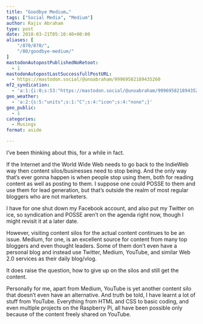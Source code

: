 ```yaml
---
title: "Goodbye Medium…"
tags: ["Social Media", "Medium"]
author: Rajiv Abraham
type: post
date: 2018-03-21T05:10:40+00:00
aliases: [
    "/870/870/",
    "/80/goodbye-medium/"
]
mastodonAutopostPublishedNoRetoot:
  - 1
mastodonAutopostLastSuccessfullPostURL:
  - https://mastodon.social/@unoabraham/99969582189435260
mf2_syndication:
  - 'a:1:{i:0;s:53:"https://mastodon.social/@unoabraham/99969582189435260";}'
geo_weather:
  - 'a:2:{s:5:"units";s:1:"C";s:4:"icon";s:4:"none";}'
geo_public:
  - 1
categories:
  - Musings
format: aside

---
```

<p style="text-align: left;">
  I&#8217;ve been thinking about this, for a while in fact.
</p>

<p style="text-align: left;">
  If the Internet and the World Wide Web needs to go back to the IndieWeb way then content silos/businesses need to stop being. And the only way that&#8217;s ever gonna happen is when people stop using them, both for reading content as well as posting to them. I suppose one could POSSE to them and use them for lead generation, but that&#8217;s outside the realm of most regular bloggers who are not marketers.
</p>

<p style="text-align: left;">
  I have for one shut down my Facebook account, and also put my Twitter on ice, so syndication and POSSE aren&#8217;t on the agenda right now, though I might revisit it at a later date.
</p>

<p style="text-align: left;">
  However, visiting content silos for the actual content continues to be an issue. Medium, for one, is an excellent source for content from many top bloggers and even thought leaders. Some of them don&#8217;t even have a personal blog and instead use Twitter, Medium, YouTube, and similar Web 2.0 services as their daily blog/vlog.
</p>

<p style="text-align: left;">
  It does raise the question, how to give up on the silos and still get the content.
</p>

<p style="text-align: left;">
  Personally for me, apart from Medium, YouTube is yet another content silo that doesn&#8217;t even have an alternative. And truth be told, I have learnt a lot of stuff from YouTube. Everything from HTML and CSS to basic coding, and even multiple projects on the Raspberry Pi, all have been possible only because of the content freely shared on YouTube.
</p>